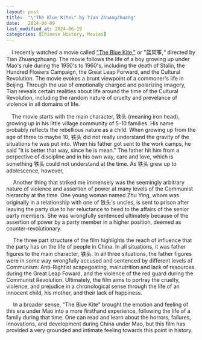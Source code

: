 ```yaml
---
layout: post
title:  "\"The Blue Kite\" by Tian ZhuangZhuang"
date:   2024-06-09
last_modified_at: 2024-06-19
categories: [Chinese History, Movies]
---
```


&emsp;I recently watched a movie called ["The Blue Kite,"](https://www.youtube.com/watch?v=GQsX8kTR0hE) or "蓝风筝,“ directed by Tian Zhuangzhuang. The movie follows the life of a boy growing up under Mao's rule during the 1950's to 1960's, including the death of Stalin, the Hundred Flowers Campaign, the Great Leap Forward, and the Cultural Revolution. The movie evokes a brunt viewpoint of a commoner's life in Beijing. Through the use of emotionally charged and polarizing imagery, Tian reveals certain realities about life around the time of the Cultural Revolution, including the random nature of cruelty and prevelance of violence in all domains of life.

&emsp;The movie starts with the main character, 铁头 (meaning iron head), growing up in his little village community of 5-10 families. His name probably reflects the rebellious nature as a child. When growing up from the age of three to maybe 10, 铁头 did not really understand the gravity of the situations he was put into. When his father got sent to the work camps, he said "it is better that way, since he is mean." The father hit him from a perpective of discipline and in his own way, care and love, which is something 铁头 could not understand at the time. As 铁头 grew up to adolescence, however, 

&emsp; Another thing that striked me immensely was the seemingly arbitrary nature of violence and assertion of power at many levels of the Communist hierarchy at the time. One young woman named Zhu Ying, whom was originally in a relationship with one of 铁头's uncles, is sent to prison after leaving the party due to her reluctance to heed to the affairs of the senior party members. She was wrongfully sentenced ultimately because of the assertion of power by a party member in a higher position, deemed as counter-revolutionary. 

&emsp; The three part structure of the film highlights the reach of influence that the party has on the life of people in China. In all situations, it was father figures to the main character, 铁头. In all three situations, the father figures were in some way wrongfully accused and sentenced by different levels of Communism: Anti-Rightist scapegoating, malnutrition and lack of resources during the Great Leap Foward, and the violence of the red guard during the Communist Revolution. Ultimately, the film aims to portray the cruelty, violence, and prejudice in a chronological sense through the life of an innocent child, his mother, and their lack of happiness.

&emsp; In a broader sense, "The Blue Kite" brought the emotion and feeling of this era under Mao into a more firsthand experience, following the life of a family during that time. One can read and learn about the horrors, failures, innovations, and development during China under Mao, but this film has provided a very grounded and intimate feeling towards this point in history. 